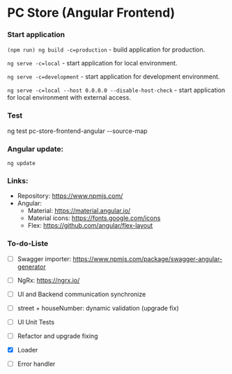 # PC Store (Angular Frontend)

### Start application
`(npm run) ng build -c=production` - build application for production.

`ng serve -c=local` - start application for local environment.

`ng serve -c=development` - start application for development environment.

`ng serve -c=local --host 0.0.0.0 --disable-host-check` - start application for local environment with external access.

### Test

ng test pc-store-frontend-angular --source-map

### Angular update:
`ng update`

### Links:
- Repository: https://www.npmjs.com/
- Angular:
  - Material: https://material.angular.io/
  - Material icons: https://fonts.google.com/icons
  - Flex: https://github.com/angular/flex-layout

### To-do-Liste

- [ ] Swagger importer: https://www.npmjs.com/package/swagger-angular-generator
- [ ] NgRx: https://ngrx.io/
- [ ] UI and Backend communication synchronize
- [ ] street + houseNumber: dynamic validation (upgrade fix)
- [ ] UI Unit Tests
- [ ] Refactor and upgrade fixing
- [x] Loader
- [ ] Error handler

